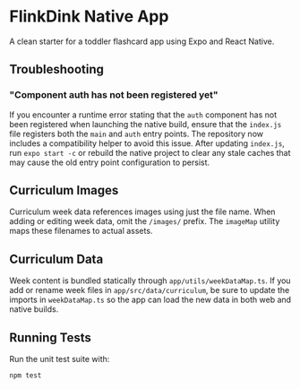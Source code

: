 # FlinkDink Native App

A clean starter for a toddler flashcard app using Expo and React Native.

## Troubleshooting

### "Component auth has not been registered yet"

If you encounter a runtime error stating that the `auth` component has not been
registered when launching the native build, ensure that the `index.js` file
registers both the `main` and `auth` entry points. The repository now includes a
compatibility helper to avoid this issue. After updating `index.js`, run
`expo start -c` or rebuild the native project to clear any stale caches that may
cause the old entry point configuration to persist.

## Curriculum Images

Curriculum week data references images using just the file name. When adding or
editing week data, omit the `/images/` prefix. The `imageMap` utility maps these
filenames to actual assets.

## Curriculum Data

Week content is bundled statically through `app/utils/weekDataMap.ts`. If you
add or rename week files in `app/src/data/curriculum`, be sure to update the
imports in `weekDataMap.ts` so the app can load the new data in both web and
native builds.

## Running Tests

Run the unit test suite with:

```bash
npm test
```
